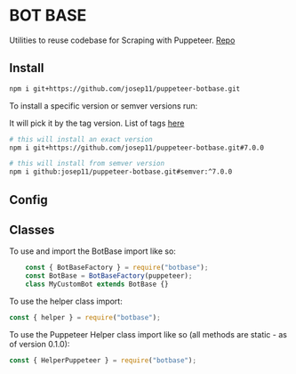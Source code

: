 # BOT BASE

Utilities to reuse codebase for Scraping with Puppeteer. [Repo][1]

## Install

```bash
npm i git+https://github.com/josep11/puppeteer-botbase.git
```

To install a specific version or semver versions run:

It will pick it by the tag version. List of tags [here][2]

```bash
# this will install an exact version
npm i git+https://github.com/josep11/puppeteer-botbase.git#7.0.0
```

```bash
# this will install from semver version
npm i github:josep11/puppeteer-botbase.git#semver:^7.0.0
```

## Config

## Classes

To use and import the BotBase import like so:

```js
    const { BotBaseFactory } = require("botbase");
    const BotBase = BotBaseFactory(puppeteer);
    class MyCustomBot extends BotBase {}
```

To use the helper class import:

```js
const { helper } = require("botbase");
```

To use the Puppeteer Helper class import like so (all methods are static - as of version 0.1.0):

```js
const { HelperPuppeteer } = require("botbase");
```

[1]: https://github.com/josep11/puppeteer-botbase.git
[2]: https://github.com/josep11/puppeteer-botbase/tags

